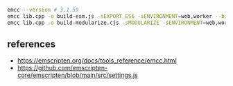 ```sh
emcc --version # 3.1.59
emcc lib.cpp -o build-esm.js -sEXPORT_ES6 -sENVIRONMENT=web,worker --bind
emcc lib.cpp -o build-modularize.cjs -sMODULARIZE -sENVIRONMENT=web,worker --bind
```

## references

- https://emscripten.org/docs/tools_reference/emcc.html
- https://github.com/emscripten-core/emscripten/blob/main/src/settings.js
